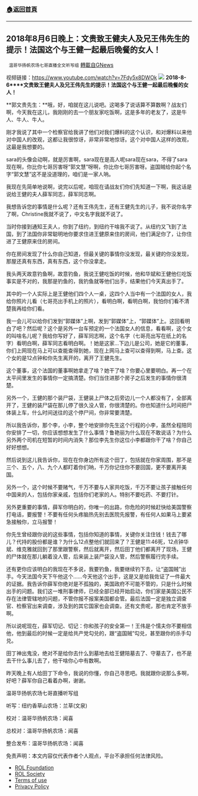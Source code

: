 ###  [:house:返回首頁](https://github.com/ourhimalayas/txt)
---


## 2018年8月6日晚上：文贵致王健夫人及兄王伟先生的提示！法国这个与王健一起最后晚餐的女人！
` 温哥华扬帆农场七哥直播全文听写组` [轉載自GNews](https://gnews.org/zh-hans/2044616/)

视频链接：https://www.youtube.com/watch?v=7Fdy5x8DWOk
![](https://assets.gnews.org/wp-content/uploads/2022/02/image-2010.png)
**2018-8-6****文贵致王健夫人及兄王伟先生的提示！法国这个与王健一起最后晚餐的女人！**

**郭文贵先生：**哦，好，咱就在这儿说吧。这喝多了说话算不算数啊？战友们啊，今天我在这儿，我刚刚的去一个朋友家吃饭啊，这是多年的老友了，这是牛人、牛人、牛人。

刚才我说了其中一个检察官给我讲了他们对我们爆料的这个认识，和对爆料以来他对中国人的改观，这都让我很惊讶，非常非常地惊讶。这个对中国人这样的改观，这最是我想要的。

sara的头像会动啊，就是厉害啊，sara现在是高人呢sara现在sara，不得了sara现在啊，你比你七哥厉害呀“郭文慧”呀啊，你比你七哥厉害呀。盗国贼给你起个名字“郭文慧”这不是没道理的，咱们是一家人呐。

我现在先简单地说啊，说完以后呢，咱现在请战友们你们先知道一下啊，我这话是说给王健的夫人薛军同志，薛军同志啊。

我想告诉您的事情是什么呢？还有王伟先生，还有王健先生的儿子，我不说你名字了啊，Christine我就不说了，中文名字我就不说了。

当时你接到通知王夫人，你到了纽约，到纽约干啥我不说了。从纽约又飞到了法国，到了法国你非常聪明地你要求住进王健原来住的房间，他们满足你了，让你住进了王健原来住的房间。

你在房间发现了什么你自己知道，但最关键的事情你没发现，最关键的你没发现，那屋还真有东西，真有东西，这个你没拿走。

我头两天故意钓鱼啊，故意钓鱼，我说王健吃饭的时候，他和华斌和王健他仨吃饭事实是不对的，我那是钓鱼的，我钓鱼就等他们出手，结果他们今天真出手了。

其中的一个人实际上是王健他们四个人一桌，这四个人当中有一个法国的女人，我给你照片儿看（七哥亮出手机上的照片），看明白啊，看明白啊，我怕你们看不清楚我再给你们看。

我一会儿可以给你们发到“郭媒体”上啊，发到“郭媒体”上，“郭媒体”上。这回看明白了吧？然后呢？这个是另外一台车预定的一个法国女人的信息，看看啊，这个女的叫啥名儿呢？我给你写好了，薛军同志啊，这个名字（七哥亮出写在纸上的名字）看明白啊，薛军同志看明白啊。！她是这家…下边儿是公司，她是它的董事，你们上网现在马上可以查能查得到她，现在上网马上查可以查得到啊，马上查。这个女的是12点钟和你先生离开的，离开了王健先生。

这个董事，这个法国的董事啊她拿走了啥？她干了啥？你要心里要明白。再一个在太平间里发生的事情你一定搞清楚。你们当住进那个房子之后发生的事情你很清楚。

另外一个，王健的那个装尸袋，王健装上尸体之后旁边儿一个人都没有了，全部离开了，王健的装尸袋在那儿停了很久没人管，你很清楚的。你也知道什么时间把尸体装上车，什么时间送往的这个停尸间，你非常要清楚。

所以我告诉你，那个李，小李，整个地安排你先生这个行程的小李，虽然全程陪同你安排了一切，你应该想想发生了什么事情？鲁艳丽为什么现在不敢说话？为什么另外两个司机在短暂的时间内消失？那位李先生你这位小李都跟你干了啥？你自己好好想想。

然后说到这儿我告诉你，现在在你身边所有这个田丁，包括就在你家周围，那不是三个、五个，八、九个人都盯着你们呐，千万你记住你不要回国，更不要离开美国。

另外一个，这个时候不要赌气，千万不要与人家共吃饭，千万不要让孩子接触任何中国来的人，包括你家亲戚，包括你们老家的人。特别不要吃药、不要打针。

另外更重要的事情，薛军你明白的，你唯一的出路，你危险的时候赶快给美国警察打电话，要报警！不要有任何头疼脑热先别去医院先报警，有任何人如果马上要紧急接触你，立马报警！

你先生曾经跟你说的这些事情，包括你知道的事情，关键你关注住钱！钱去了哪儿？代持的股份都是谁？为什么12点整他们就回来了？王健是11:46死，12点钟华斌、维克雅就回到了那里跟警察，然后就离开，然后田丁他们都离开了现场，王健的尸体就在那儿躺着没人管，后来装上装尸袋没人管，然后警察履行完手续。

还有更你应该明白的我现在不多说，我要钓鱼，我要继续钓下去，让“盗国贼”出手。今天法国今天下午他这个……今天他这个出手，这是又是给我佐证了一件最大的证据。我告诉你薛军你绝对是不孤独的，美国政府不可能不管的，只是什么时候出手的问题。我们这一堆刑事律师，已经全部已经开始启动，你们家是美国公民不存在法律管辖地的问题，不管你报不报案美国都会管。最后法国一定是独立调查官、检察官出来调查，涉及到的其它国家也会调查。还有文贵呢，那也肯定不放手啊。

所以说呢现在，薛军切记、切记：你和孩子的安全第一！王伟是个懦夫你不要相信他，他到最后的时候一定是给共产党勾兑的，跟“盗国贼”勾兑，甚至跟你的杀手勾兑。

田丁神出鬼没，绝对不是给你去什么到墓地去给王健陪墓去了、守墓去了，也不是去干什么事儿去了，他干啥你心中有数啊。

昨天晚上有人给田丁下命令，我说的你懂，你自己寻思吧。我就跟你说那么多啊，好吧？薛军你自己看着办啊，谢谢。

温哥华扬帆农场七哥直播听写组

听写：纽约香草山农场：兰草(文泉)

校对：温哥华扬帆农场：闻喜

总校对：温哥华扬帆农场：闻喜

整合发布：温哥华扬帆农场：闻喜

 

免责声明：本文内容仅代表作者个人观点，平台不承担任何法律风险。

- [ROL Foundation](https://rolfoundation.org/)
- [ROL Society](https://rolsociety.org/)
- [Terms of use](https://gnews.org/terms-of-use-3/)
- [Privacy Policy](https://gnews.org/privacy-policy/)
